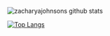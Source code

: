 ![zacharyajohnsons github stats](https://github-readme-stats.vercel.app/api?username=zacharyajohnson&count_private=true&show_icons=true)

[![Top Langs](https://github-readme-stats.vercel.app/api/top-langs/?username=zacharyajohnson&langs_count=10&layout-compact&hide=javascript,html,Vim-script)](https://github.com/anuraghazra/github-readme-stats)
